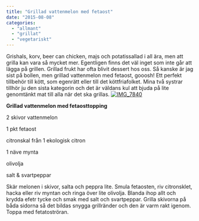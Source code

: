 ```yaml
---
title: "Grillad vattenmelon med fetaost"
date: "2015-08-08"
categories: 
  - "allmant"
  - "grillat"
  - "vegetariskt"
---
```


Grishals, korv, beer can chicken, majs och potatissallad i all ära, men att grilla kan vara så mycket mer. Egentligen finns det väl inget som inte går att lägga på grillen. Grillad frukt har ofta blivit dessert hos oss. Så kanske är jag sist på bollen, men grillad vattenmelon med fetaost, gooosh! Ett perfekt tillbehör till kött, som egenrätt eller till det köttfriafolket. Mina två systrar tillhör ju den sista kategorin och det är väldans kul att bjuda på lite genomtänkt mat till alla när det ska grillas. [![IMG_7840](images/IMG_7840-e1439020558574-1020x1360.jpg)](http://import.local/wp-content/uploads/2015/08/IMG_7840.jpg)

**Grillad vattenmelon med fetaosttopping**

2 skivor vattenmelon

1 pkt fetaost

citronskal från 1 ekologisk citron

1 näve mynta

olivolja

salt & svartpeppar

Skär melonen i skivor, salta och peppra lite. Smula fetaosten, riv citronsklet, hacka eller riv myntan och ringa över lite olivolja. Blanda ihop allt och krydda efetr tycke och smak med salt och svartpeppar. Grilla skivorna på båda sidorna så det bildas snygga grillränder och den är varm rakt igenom. Toppa med fetatoströran.
